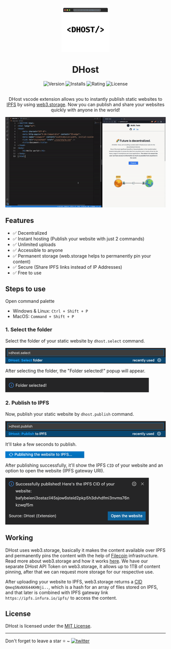 <p align="center">
    <img align="center" src="/images/logo.png" width="150" height="150"></img>
</p>

<h1 align="center">DHost</h1>

<div align="center">
    <img src="https://img.shields.io/vscode-marketplace/v/DHost.dhost.svg?style=flat-square&color=blue&label=vscode%20marketplace" alt="Version" />
    <img src="https://img.shields.io/vscode-marketplace/d/DHost.dhost.svg?style=flat-square&color=green&label=installs" alt="Installs"/>
    <img src="https://img.shields.io/vscode-marketplace/r/DHost.dhost.svg?style=flat-square&color=green&label=rating" alt="Rating"/>
    <img src="https://img.shields.io/badge/license-MIT-orange.svg?style=flat-square" alt="License">
</div><br>

<p align="center">DHost vscode extension allows you to instantly publish static websites to <a href="https://ipfs.io/">IPFS</a> by using <a href="https://web3.storage/">web3.storage</a>. Now you can publish and share your websites quickly with anyone in the world!</p>

<p align="center"><img align="center" src="/images/demo.gif"></img></p>

## Features
* ✅ Decentralized
* ✅ Instant hosting (Publish your website with just 2 commands)
* ✅ Unlimited uploads
* ✅ Accessible to anyone
* ✅ Permanent storage (web.storage helps to permanently pin your content)
* ✅ Secure (Share IPFS links instead of IP Addresses)
* ✅ Free to use

## Steps to use
Open command palette
* Windows & Linux: `Ctrl + Shift + P`
* MacOS: `Command + Shift + P`

### 1. Select the folder
Select the folder of your static website by `dhost.select` command.

<img align="center" src="/images/select_command.png"></img>

After selecting the folder, the "Folder selected!" popup will appear.

<img align="center" src="/images/folder_selected.png"></img>

### 2. Publish to IPFS
Now, publish your static website by `dhost.publish` command.

<img align="center" src="/images/publish_command.png"></img>

It'll take a few seconds to publish.

<img align="center" src="/images/publishing_to_ipfs.png"></img>

After publishing successfully, it'll show the IPFS `CID` of your website and an option to open the website (IPFS gateway URI).

<img align="center" src="/images/published.png"></img>

## Working
DHost uses web3.storage, basically it makes the content available over IPFS and permanently pins the content with the help of [Filecoin](https://filecoin.io/) infrastructure. Read more about web3.storage and how it works [here](https://web3.storage/about/).
We have our separate DHost API Token on web3.storage, it allows up to 1TB of content pinning, after that we can request more storage for our respective use.

After uploading your website to IPFS, web3.storage returns a [CID](https://docs.ipfs.io/concepts/content-addressing/) `Qmeq5NxNX644KHNji..`, which is a hash for an array of files stored on IPFS, and that later is combined with IPFS gateway link `https://ipfs.infura.io/ipfs/` to access the content.

## License
DHost is licensed under the [MIT License](https://github.com/buidltools/vscode-dhost/blob/main/LICENSE).

<hr>
Don't forget to leave a star ⭐️ ~ <a href="https://twitter.com/buidltools" target="_blank"><img src="https://img.shields.io/twitter/follow/buidltools?style=social" alt="twitter" /></a>
